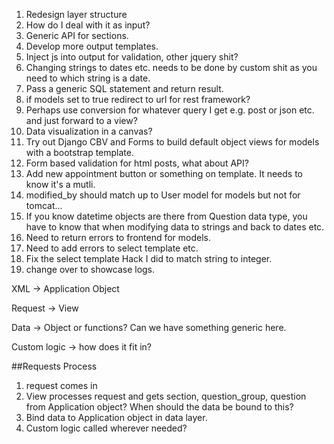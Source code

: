 1. Redesign layer structure
2. How do I deal with it as input?
3. Generic API for sections.
4. Develop more output templates.
5. Inject js into output for validation, other jquery shit?
6. Changing strings to dates etc. needs to be done by custom shit as you need to which string is a date.
7. Pass a generic SQL statement and return result.
8. if models set to true redirect to url for rest framework?
9. Perhaps use conversion for whatever query I get e.g. post or json etc. and just forward to a view?
10. Data visualization in a canvas?
11. Try out Django CBV and Forms to build default object views for models with a bootstrap template. 
12. Form based validation for html posts, what about API?
13. Add new appointment button or something on template.  It needs to know it's a mutli.
14. modified_by should match up to User model for models but not for tomcat...
15. If you know datetime objects are there from Question data type, you have to know that when modifying data to strings and back to dates etc.
16. Need to return errors to frontend for models.
17. Need to add errors to select template etc.
18. Fix the select template Hack I did to match string to integer.
19. change over to showcase logs.


XML -> Application Object

Request -> View

Data -> Object or functions?  Can we have something generic here.

Custom logic -> how does it fit in?

##Requests Process
1. request comes in
2. View processes request and gets section, question_group, question from Application object?  When should the data be bound to this?  
3. Bind data to Application object in data layer.
4. Custom logic called wherever needed?
